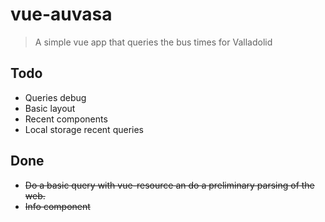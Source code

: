 # vue-auvasa

> A simple vue app that queries the bus times for Valladolid

## Todo

* Queries debug
* Basic layout
* Recent components
* Local storage recent queries


## Done
* ~~Do a basic query with vue-resource an do a preliminary parsing of the web.~~
* ~~Info component~~
